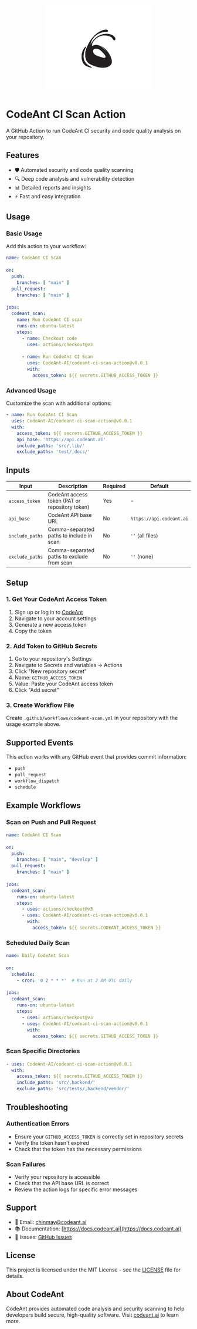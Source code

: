 <p align="center">
  <img src="codeantlogo.jpg" alt="CodeAnt Logo" width="300"/>
</p>

# CodeAnt CI Scan Action

A GitHub Action to run CodeAnt CI security and code quality analysis on your repository.

## Features

- 🛡️ Automated security and code quality scanning
- 🔍 Deep code analysis and vulnerability detection
- 📊 Detailed reports and insights
- ⚡ Fast and easy integration

## Usage

### Basic Usage

Add this action to your workflow:

```yaml
name: CodeAnt CI Scan

on:
  push:
    branches: [ "main" ]
  pull_request:
    branches: [ "main" ]

jobs:
  codeant_scan:
    name: Run CodeAnt CI scan
    runs-on: ubuntu-latest
    steps:
      - name: Checkout code
        uses: actions/checkout@v3

      - name: Run CodeAnt CI Scan
        uses: CodeAnt-AI/codeant-ci-scan-action@v0.0.1
        with:
          access_token: ${{ secrets.GITHUB_ACCESS_TOKEN }}
```

### Advanced Usage

Customize the scan with additional options:

```yaml
- name: Run CodeAnt CI Scan
  uses: CodeAnt-AI/codeant-ci-scan-action@v0.0.1
  with:
    access_token: ${{ secrets.GITHUB_ACCESS_TOKEN }}
    api_base: 'https://api.codeant.ai'
    include_paths: 'src/,lib/'
    exclude_paths: 'test/,docs/'
```

## Inputs

| Input | Description | Required | Default |
|-------|-------------|----------|---------|
| `access_token` | CodeAnt access token (PAT or repository token) | Yes | - |
| `api_base` | CodeAnt API base URL | No | `https://api.codeant.ai` |
| `include_paths` | Comma-separated paths to include in scan | No | `''` (all files) |
| `exclude_paths` | Comma-separated paths to exclude from scan | No | `''` (none) |

## Setup

### 1. Get Your CodeAnt Access Token

1. Sign up or log in to [CodeAnt](https://codeant.ai)
2. Navigate to your account settings
3. Generate a new access token
4. Copy the token

### 2. Add Token to GitHub Secrets

1. Go to your repository's Settings
2. Navigate to Secrets and variables → Actions
3. Click "New repository secret"
4. Name: `GITHUB_ACCESS_TOKEN`
5. Value: Paste your CodeAnt access token
6. Click "Add secret"

### 3. Create Workflow File

Create `.github/workflows/codeant-scan.yml` in your repository with the usage example above.

## Supported Events

This action works with any GitHub event that provides commit information:

- `push`
- `pull_request`
- `workflow_dispatch`
- `schedule`

## Example Workflows

### Scan on Push and Pull Request

```yaml
name: CodeAnt CI Scan

on:
  push:
    branches: [ "main", "develop" ]
  pull_request:
    branches: [ "main" ]

jobs:
  codeant_scan:
    runs-on: ubuntu-latest
    steps:
      - uses: actions/checkout@v3
      - uses: CodeAnt-AI/codeant-ci-scan-action@v0.0.1
        with:
          access_token: ${{ secrets.CODEANT_ACCESS_TOKEN }}
```

### Scheduled Daily Scan

```yaml
name: Daily CodeAnt Scan

on:
  schedule:
    - cron: '0 2 * * *'  # Run at 2 AM UTC daily

jobs:
  codeant_scan:
    runs-on: ubuntu-latest
    steps:
      - uses: actions/checkout@v3
      - uses: CodeAnt-AI/codeant-ci-scan-action@v0.0.1
        with:
          access_token: ${{ secrets.GITHUB_ACCESS_TOKEN }}
```

### Scan Specific Directories

```yaml
- uses: CodeAnt-AI/codeant-ci-scan-action@v0.0.1
  with:
    access_token: ${{ secrets.GITHUB_ACCESS_TOKEN }}
    include_paths: 'src/,backend/'
    exclude_paths: 'src/tests/,backend/vendor/'
```

## Troubleshooting

### Authentication Errors

- Ensure your `GITHUB_ACCESS_TOKEN` is correctly set in repository secrets
- Verify the token hasn't expired
- Check that the token has the necessary permissions

### Scan Failures

- Verify your repository is accessible
- Check that the API base URL is correct
- Review the action logs for specific error messages

## Support

- 📧 Email: chinmay@codeant.ai
- 📚 Documentation: [https://docs.codeant.ai](https://docs.codeant.ai)
- 🐛 Issues: [GitHub Issues](https://github.com/CodeAnt-AI/codeant-ci-scan-action/issues)

## License

This project is licensed under the MIT License - see the [LICENSE](LICENSE) file for details.

## About CodeAnt

CodeAnt provides automated code analysis and security scanning to help developers build secure, high-quality software. Visit [codeant.ai](https://codeant.ai) to learn more.
